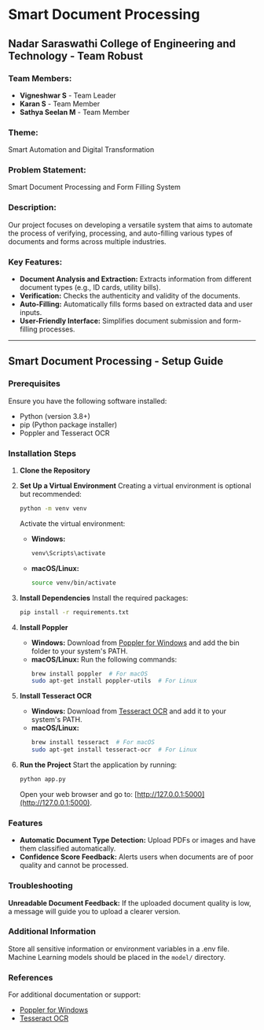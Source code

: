 # Smart Document Processing

## Nadar Saraswathi College of Engineering and Technology - Team Robust

### Team Members:
- **Vigneshwar S** - Team Leader
- **Karan S** - Team Member
- **Sathya Seelan M** - Team Member

### Theme:
Smart Automation and Digital Transformation

### Problem Statement:
Smart Document Processing and Form Filling System

### Description:
Our project focuses on developing a versatile system that aims to automate the process of verifying, processing, and auto-filling various types of documents and forms across multiple industries.

### Key Features:
- **Document Analysis and Extraction:** Extracts information from different document types (e.g., ID cards, utility bills).
- **Verification:** Checks the authenticity and validity of the documents.
- **Auto-Filling:** Automatically fills forms based on extracted data and user inputs.
- **User-Friendly Interface:** Simplifies document submission and form-filling processes.

---

## Smart Document Processing - Setup Guide

### Prerequisites
Ensure you have the following software installed:
- Python (version 3.8+)
- pip (Python package installer)
- Poppler and Tesseract OCR

### Installation Steps
1. **Clone the Repository**

2. **Set Up a Virtual Environment**
   Creating a virtual environment is optional but recommended:
   ```bash
   python -m venv venv
   ```
   Activate the virtual environment:
   - **Windows:**
     ```bash
     venv\Scripts\activate
     ```
   - **macOS/Linux:**
     ```bash
     source venv/bin/activate
     ```

3. **Install Dependencies**
   Install the required packages:
   ```bash
   pip install -r requirements.txt
   ```

4. **Install Poppler**
   - **Windows:** Download from [Poppler for Windows](http://blog.alivate.com.au/poppler-windows/) and add the bin folder to your system's PATH.
   - **macOS/Linux:** Run the following commands:
     ```bash
     brew install poppler  # For macOS
     sudo apt-get install poppler-utils  # For Linux
     ```

5. **Install Tesseract OCR**
   - **Windows:** Download from [Tesseract OCR](https://github.com/tesseract-ocr/tesseract) and add it to your system's PATH.
   - **macOS/Linux:**
     ```bash
     brew install tesseract  # For macOS
     sudo apt-get install tesseract-ocr  # For Linux
     ```

6. **Run the Project**
   Start the application by running:
   ```bash
   python app.py
   ```
   Open your web browser and go to: [http://127.0.0.1:5000](http://127.0.0.1:5000).

### Features
- **Automatic Document Type Detection:** Upload PDFs or images and have them classified automatically.
- **Confidence Score Feedback:** Alerts users when documents are of poor quality and cannot be processed.

### Troubleshooting
**Unreadable Document Feedback:** If the uploaded document quality is low, a message will guide you to upload a clearer version.

### Additional Information
Store all sensitive information or environment variables in a .env file. Machine Learning models should be placed in the `model/` directory.

### References
For additional documentation or support:
- [Poppler for Windows](http://blog.alivate.com.au/poppler-windows/)
- [Tesseract OCR](https://github.com/tesseract-ocr/tesseract)
